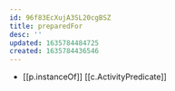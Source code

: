 ```yaml
---
id: 96f83EcXujA3SL20cgBSZ
title: preparedFor
desc: ''
updated: 1635784484725
created: 1635784436546
---
```


- [[p.instanceOf]] [[c.ActivityPredicate]]
